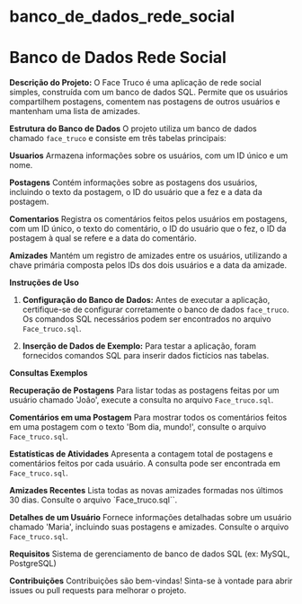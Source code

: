 # banco_de_dados_rede_social

# Banco de Dados Rede Social

**Descrição do Projeto:**
O Face Truco é uma aplicação de rede social simples, construída com um banco de dados SQL. Permite que os usuários compartilhem postagens, comentem nas postagens de outros usuários e mantenham uma lista de amizades.

**Estrutura do Banco de Dados**
O projeto utiliza um banco de dados chamado `face_truco` e consiste em três tabelas principais:

**Usuarios**
Armazena informações sobre os usuários, com um ID único e um nome.

**Postagens**
Contém informações sobre as postagens dos usuários, incluindo o texto da postagem, o ID do usuário que a fez e a data da postagem.

**Comentarios**
Registra os comentários feitos pelos usuários em postagens, com um ID único, o texto do comentário, o ID do usuário que o fez, o ID da postagem à qual se refere e a data do comentário.

**Amizades**
Mantém um registro de amizades entre os usuários, utilizando a chave primária composta pelos IDs dos dois usuários e a data da amizade.

**Instruções de Uso**
1. **Configuração do Banco de Dados:**
   Antes de executar a aplicação, certifique-se de configurar corretamente o banco de dados `face_truco`. Os comandos SQL necessários podem ser encontrados no arquivo `Face_truco.sql`.

2. **Inserção de Dados de Exemplo:**
   Para testar a aplicação, foram fornecidos comandos SQL para inserir dados fictícios nas tabelas.

**Consultas Exemplos**

**Recuperação de Postagens**
Para listar todas as postagens feitas por um usuário chamado 'João', execute a consulta no arquivo  `Face_truco.sql`.

**Comentários em uma Postagem**
Para mostrar todos os comentários feitos em uma postagem com o texto 'Bom dia, mundo!', consulte o arquivo `Face_truco.sql`.

**Estatísticas de Atividades**
Apresenta a contagem total de postagens e comentários feitos por cada usuário. A consulta pode ser encontrada em `Face_truco.sql`.

**Amizades Recentes**
Lista todas as novas amizades formadas nos últimos 30 dias. Consulte o arquivo `Face_truco.sql``.

**Detalhes de um Usuário**
Fornece informações detalhadas sobre um usuário chamado 'Maria', incluindo suas postagens e amizades. Consulte o arquivo `Face_truco.sql`.

**Requisitos**
Sistema de gerenciamento de banco de dados SQL (ex: MySQL, PostgreSQL)

**Contribuições**
Contribuições são bem-vindas! Sinta-se à vontade para abrir issues ou pull requests para melhorar o projeto.



